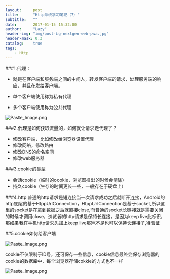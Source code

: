 ```yaml
---
layout:     post
title:      "Http系统学习笔记（7）"
subtitle:   ""
date:       2017-01-15 15:32:00
author:     "Lazy"
header-img: "img/post-bg-nextgen-web-pwa.jpg"
header-mask: 0.3
catalog:    true
tags:
    - Http
---
```






###1.代理：
- 就是在客户端和服务端之间的中间人，转发客户端的请求，处理服务端的响应，并且在发给客户端。

-  单个客户端使用称为私有代理
-  多个客户端使用称为公共代理

   
![Paste_Image.png](http://upload-images.jianshu.io/upload_images/1205414-2165ac85bbcf1893.png?imageMogr2/auto-orient/strip%7CimageView2/2/w/1240)


###2.代理是如何获取流量的，如何就让请求走代理了？
- 修改客户端，比如修改给浏览器设置代理
- 修改网络，修改路由
- 修改DNS的命名空间
- 修改web服务器



###3.cookie的类型
  -  会话cookie（临时的cookie，浏览器推出的时候会清除）
  -  持久cookie（生存的时间更长一些，一般存在于硬盘上）


###4.http
普通的http请求是短连接当一次请求成功之后就断开连接，Android的http底层的基于HtppUrlConnection，HtppUrlConnection是基于socket,所以这里的socket是在拿到数据之后就直接close,而普通的socket长链接就是需要关闭的时候才调用close，浏览器的http请求是保持长连接，是因为keep live此标识，那如果我在手机http请求头加上keep live那岂不是也可以保持长连接了,待验证

##5.cookie如何给客户端

![Paste_Image.png](http://upload-images.jianshu.io/upload_images/1205414-e1c9ee8aba9980c6.png?imageMogr2/auto-orient/strip%7CimageView2/2/w/1240)


cookie不仅限制于ID号，还可保存一些信息，cookie信息最终会保存浏览器的cookie的数据库中，每个浏览器存储cokkie的方式也不一样

![Paste_Image.png](http://upload-images.jianshu.io/upload_images/1205414-3ca9c76792425058.png?imageMogr2/auto-orient/strip%7CimageView2/2/w/1240)
